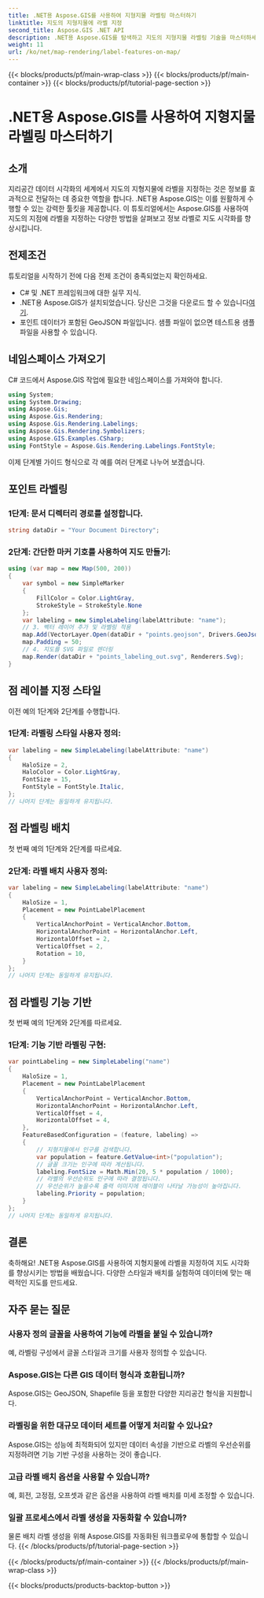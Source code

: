 ```yaml
---
title: .NET용 Aspose.GIS를 사용하여 지형지물 라벨링 마스터하기
linktitle: 지도의 지형지물에 라벨 지정
second_title: Aspose.GIS .NET API
description: .NET용 Aspose.GIS를 탐색하고 지도의 지형지물 라벨링 기술을 마스터하세요. 지리공간 시각화를 쉽게 향상할 수 있습니다. #Aspose #GIS
weight: 11
url: /ko/net/map-rendering/label-features-on-map/
---
```


{{< blocks/products/pf/main-wrap-class >}}
{{< blocks/products/pf/main-container >}}
{{< blocks/products/pf/tutorial-page-section >}}

# .NET용 Aspose.GIS를 사용하여 지형지물 라벨링 마스터하기

## 소개
지리공간 데이터 시각화의 세계에서 지도의 지형지물에 라벨을 지정하는 것은 정보를 효과적으로 전달하는 데 중요한 역할을 합니다. .NET용 Aspose.GIS는 이를 원활하게 수행할 수 있는 강력한 툴킷을 제공합니다. 이 튜토리얼에서는 Aspose.GIS를 사용하여 지도의 지점에 라벨을 지정하는 다양한 방법을 살펴보고 정보 라벨로 지도 시각화를 향상시킵니다.
## 전제조건
튜토리얼을 시작하기 전에 다음 전제 조건이 충족되었는지 확인하세요.
- C# 및 .NET 프레임워크에 대한 실무 지식.
-  .NET용 Aspose.GIS가 설치되었습니다. 당신은 그것을 다운로드 할 수 있습니다[여기](https://releases.aspose.com/gis/net/).
- 포인트 데이터가 포함된 GeoJSON 파일입니다. 샘플 파일이 없으면 테스트용 샘플 파일을 사용할 수 있습니다.
## 네임스페이스 가져오기
C# 코드에서 Aspose.GIS 작업에 필요한 네임스페이스를 가져와야 합니다.
```csharp
using System;
using System.Drawing;
using Aspose.Gis;
using Aspose.Gis.Rendering;
using Aspose.Gis.Rendering.Labelings;
using Aspose.Gis.Rendering.Symbolizers;
using Aspose.GIS.Examples.CSharp;
using FontStyle = Aspose.Gis.Rendering.Labelings.FontStyle;
```
이제 단계별 가이드 형식으로 각 예를 여러 단계로 나누어 보겠습니다.
##  포인트 라벨링

### 1단계: 문서 디렉터리 경로를 설정합니다.
```csharp
string dataDir = "Your Document Directory";
```
### 2단계: 간단한 마커 기호를 사용하여 지도 만들기:
```csharp
using (var map = new Map(500, 200))
{
    var symbol = new SimpleMarker
    {
        FillColor = Color.LightGray,
        StrokeStyle = StrokeStyle.None
    };
    var labeling = new SimpleLabeling(labelAttribute: "name");
    // 3. 벡터 레이어 추가 및 라벨링 적용
    map.Add(VectorLayer.Open(dataDir + "points.geojson", Drivers.GeoJson), symbol, labeling);
    map.Padding = 50;
    // 4. 지도를 SVG 파일로 렌더링
    map.Render(dataDir + "points_labeling_out.svg", Renderers.Svg);
}
```
## 점 레이블 지정 스타일

이전 예의 1단계와 2단계를 수행합니다.

### 1단계: 라벨링 스타일 사용자 정의:
```csharp
var labeling = new SimpleLabeling(labelAttribute: "name")
{
    HaloSize = 2,
    HaloColor = Color.LightGray,
    FontSize = 15,
    FontStyle = FontStyle.Italic,
};
// 나머지 단계는 동일하게 유지됩니다.
```
## 점 라벨링 배치

첫 번째 예의 1단계와 2단계를 따르세요.
### 2단계: 라벨 배치 사용자 정의:
```csharp
var labeling = new SimpleLabeling(labelAttribute: "name")
{
    HaloSize = 1,
    Placement = new PointLabelPlacement
    {
        VerticalAnchorPoint = VerticalAnchor.Bottom,
        HorizontalAnchorPoint = HorizontalAnchor.Left,
        HorizontalOffset = 2,
        VerticalOffset = 2,
        Rotation = 10,
    }
};
// 나머지 단계는 동일하게 유지됩니다.
```
## 점 라벨링 기능 기반

첫 번째 예의 1단계와 2단계를 따르세요.

### 1단계: 기능 기반 라벨링 구현:
```csharp
var pointLabeling = new SimpleLabeling("name")
{
    HaloSize = 1,
    Placement = new PointLabelPlacement
    {
        VerticalAnchorPoint = VerticalAnchor.Bottom,
        HorizontalAnchorPoint = HorizontalAnchor.Left,
        VerticalOffset = 4,
        HorizontalOffset = 4,
    },
    FeatureBasedConfiguration = (feature, labeling) =>
    {
        // 지형지물에서 인구를 검색합니다.
        var population = feature.GetValue<int>("population");
        // 글꼴 크기는 인구에 따라 계산됩니다.
        labeling.FontSize = Math.Min(20, 5 * population / 1000);
        // 라벨의 우선순위도 인구에 따라 결정됩니다.
        // 우선순위가 높을수록 출력 이미지에 레이블이 나타날 가능성이 높아집니다.
        labeling.Priority = population;
    }
};
// 나머지 단계는 동일하게 유지됩니다.
```
## 결론
축하해요! .NET용 Aspose.GIS를 사용하여 지형지물에 라벨을 지정하여 지도 시각화를 향상시키는 방법을 배웠습니다. 다양한 스타일과 배치를 실험하여 데이터에 맞는 매력적인 지도를 만드세요.
## 자주 묻는 질문
### 사용자 정의 글꼴을 사용하여 기능에 라벨을 붙일 수 있습니까?
예, 라벨링 구성에서 글꼴 스타일과 크기를 사용자 정의할 수 있습니다.
### Aspose.GIS는 다른 GIS 데이터 형식과 호환됩니까?
Aspose.GIS는 GeoJSON, Shapefile 등을 포함한 다양한 지리공간 형식을 지원합니다.
### 라벨링을 위한 대규모 데이터 세트를 어떻게 처리할 수 있나요?
Aspose.GIS는 성능에 최적화되어 있지만 데이터 속성을 기반으로 라벨의 우선순위를 지정하려면 기능 기반 구성을 사용하는 것이 좋습니다.
### 고급 라벨 배치 옵션을 사용할 수 있습니까?
예, 회전, 고정점, 오프셋과 같은 옵션을 사용하여 라벨 배치를 미세 조정할 수 있습니다.
### 일괄 프로세스에서 라벨 생성을 자동화할 수 있습니까?
물론 배치 라벨 생성을 위해 Aspose.GIS를 자동화된 워크플로우에 통합할 수 있습니다.
{{< /blocks/products/pf/tutorial-page-section >}}

{{< /blocks/products/pf/main-container >}}
{{< /blocks/products/pf/main-wrap-class >}}

{{< blocks/products/products-backtop-button >}}

